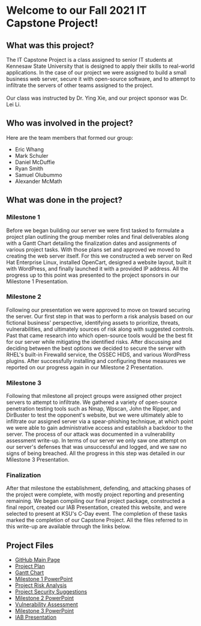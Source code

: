 # Welcome to our Fall 2021 IT Capstone Project!
## What was this project?
The IT Capstone Project is a class assigned to senior IT students at Kennesaw State University that is designed to apply their skills to real-world applications. In the case of our project we were assigned to build a small business web server, secure it with open-source software, and to attempt to infiltrate the servers of other teams assigned to the project.
\
\
Our class was instructed by Dr. Ying Xie, and our project sponsor was Dr. Lei Li.
## Who was involved in the project?
Here are the team members that formed our group:
  - Eric Whang
  - Mark Schuler
  - Daniel McDuffie
  - Ryan Smith
  - Samuel Olubummo
  - Alexander McMath

## What was done in the project?
### Milestone 1
Before we began building our server we were first tasked to formulate a project plan outlining the group member roles and final deliverables along with a Gantt Chart detailing the finalization dates and assignments of various project tasks. With those plans set and approved we moved to creating the web server itself. For this we constructed a web server on Red Hat Enterprise Linux, installed OpenCart, designed a website layout, built it with WordPress, and finally launched it with a provided IP address. All the progress up to this point was presented to the project sponsors in our Milestone 1 Presentation.
### Milestone 2
Following our presentation we were approved to move on toward securing the server. Our first step in that was to perform a risk analysis based on our fictional business' perspective, identifying assets to prioritize, threats, vulnerabilities, and ultimately sources of risk along with suggested controls. Past that came research into which open-source tools would be the best fit for our server while mitigating the identified risks. After discussing and deciding between the best options we decided to secure the server with RHEL's built-in Firewalld service, the OSSEC HIDS, and various WordPress plugins. After successfully installing and configuring these measures we reported on our progress again in our Milestone 2 Presentation.
### Milestone 3
Following that milestone all project groups were assigned other project servers to attempt to infiltrate. We gathered a variety of open-source penetration testing tools such as Nmap, Wpscan, John the Ripper, and DirBuster to test the opponent's website, but we were ultimately able to infiltrate our assigned server via a spear-phishing technique, at which point we were able to gain administrative access and establish a backdoor to the server. The process of our attack was documented in a vulnerability assessment write-up. In terms of our server we only saw one attempt on our server's defenses that was unsuccessful and logged, and we saw no signs of being breached. All the progress in this step was detailed in our Milestone 3 Presentation.
### Finalization
After that milestone the establishment, defending, and attacking phases of the project were complete, with mostly project reporting and presenting remaining. We began compiling our final project package, constructed a final report, created our IAB Presentation, created this website, and were selected to present at KSU's C-Day event. The completion of these tasks marked the completion of our Capstone Project. All the files referred to in this write-up are available through the links below.
## Project Files
- [GitHub Main Page](https://github.com/amcmath4/amcmath4.github.io)
- [Project Plan](https://github.com/amcmath4/amcmath4.github.io/blob/main/Project%20Plan%20-%20Security%20Solution%20for%20a%20Small%20Business.docx)
- [Gantt Chart](https://github.com/amcmath4/amcmath4.github.io/blob/main/Project7-GanttChart_Final.xlsx)
- [Milestone 1 PowerPoint](https://github.com/amcmath4/amcmath4.github.io/blob/main/Project7-Milestone1.pptx)
- [Project Risk Analysis](https://github.com/amcmath4/amcmath4.github.io/blob/main/Project7-Milestone2-Risk_Analysis.docx)
- [Project Security Suggestions](https://github.com/amcmath4/amcmath4.github.io/blob/main/Project7-Milestone2-Security_Suggestions.docx)
- [Milestone 2 PowerPoint](https://github.com/amcmath4/amcmath4.github.io/blob/main/Project7-Milestone2.pptx)
- [Vulnerability Assessment](https://github.com/amcmath4/amcmath4.github.io/blob/main/Project7-VulnerabilityAssessment.docx)
- [Milestone 3 PowerPoint](https://github.com/amcmath4/amcmath4.github.io/blob/main/Project7-Milestone3.pptx)
- [IAB Presentation](https://www.youtube.com/watch?v=Kw3uyeB7ChM)
